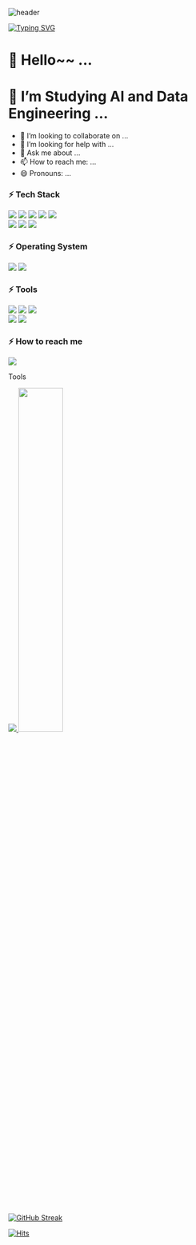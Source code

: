 ![header](https://capsule-render.vercel.app/api?type=waving&color=auto&height=300&section=header&text=Jun's%20Github!&fontSize=90)

[![Typing SVG](https://readme-typing-svg.herokuapp.com/?color=4169e1&lines=Hello+World&font=Oxygen&size=30)](https://git.io/typing-svg)

# 🔭 Hello~~ ...
# 🌱 I’m Studying AI and Data Engineering ...
- 👯 I’m looking to collaborate on ...
- 🤔 I’m looking for help with ...
- 💬 Ask me about ...
- 📫 How to reach me: ...
- 😄 Pronouns: ...
### ⚡ Tech Stack

<div align="lift">
	<img src="https://img.shields.io/badge/Python-3776AB?style=flat&logo=Python&logoColor=white" />
	<img src="https://img.shields.io/badge/TensorFlow-FF6F00?style=flat&logo=TensorFlow&logoColor=white" />
	<img src="https://img.shields.io/badge/PyTorch-EE4C2C?style=flat&logo=PyTorch&logoColor=white" />
	<img src="https://img.shields.io/badge/NumPy-013243?style=flat&logo=NumPy&logoColor=white" />
	<img src="https://img.shields.io/badge/Pandas-150458?style=flat&logo=Pandas&logoColor=white" />
</div>
<div align="lift">
	<img src="https://img.shields.io/badge/Microsoft Excel-217346?style=flat&logo=Microsoft Excel&logoColor=white" />
	<img src="https://img.shields.io/badge/Microsoft PowerPoint-B7472A?style=flat&logo=Microsoft PowerPoint&logoColor=white" />
	<img src="https://img.shields.io/badge/Microsoft Word-2B579A?style=flat&logo=Microsoft Word&logoColor=white" />
</div>

### ⚡ Operating System
<div align="lift">
	<img src="https://img.shields.io/badge/Windows 11-0078D4?style=flat&logo=Windows 11&logoColor=white" />
	<img src="https://img.shields.io/badge/Ubuntu-E95420?style=flat&logo=Ubuntu&logoColor=white" />
</div>



### ⚡ Tools
<div align="lift">
	<img src="https://img.shields.io/badge/Visual Studio Code-007ACC?style=flat&logo=Visual Studio Code&logoColor=white" />
	<img src="https://img.shields.io/badge/Jupyter-F37626?style=flat&logo=Jupyter&logoColor=white" />
	<img src="https://img.shields.io/badge/PyCharm-94E969?style=flat&logo=PyCharm&logoColor=white" />
</div>
<div align="lift">
	<img src="https://img.shields.io/badge/Notion-000000?style=flat&logo=Notion&logoColor=white" />
	<img src="https://img.shields.io/badge/GitHub-181717?style=flat&logo=GitHub&logoColor=white" />
</div>

### ⚡ How to reach me
<div align="lift">
	<img src="https://img.shields.io/badge/Gmail-EA4335?style=flat&logo=Gmail&logoColor=white" />
</div>


Tools




  
  
<a href="s">
  <img src="https://github-readme-stats.vercel.app/api/top-langs/?username=dkssud8150&exclude_repo=Chae0220.github.io&layout=compact&theme=tokyonight" />
</a>
<a href="s">
  <img src="https://github-readme-stats.vercel.app/api?username=Chae0220&theme=tokyonight&show_icons=true" width="42%" />
</a>

[![GitHub Streak](https://github-readme-streak-stats.herokuapp.com/?user=Chae0220&theme=tokyonight)](https://git.io/streak-stats)


[![Hits](https://hits.seeyoufarm.com/api/count/incr/badge.svg?url=https%3A%2F%2Fgithub.com%2FChae0220%2Fhit-counter&count_bg=%232AB4E5D6&title_bg=%23555555&icon=&icon_color=%23E7E7E7&title=views&edge_flat=false)](https://hits.seeyoufarm.com)



<!--
**Chae0220/Chae0220** is a ✨ _special_ ✨ repository because its `README.md` (this file) appears on your GitHub profile.

Here are some ideas to get you started:

- 🔭 I’m currently working on ...
- 🌱 I’m currently learning ...
- 👯 I’m looking to collaborate on ...
- 🤔 I’m looking for help with ...
- 💬 Ask me about ...
- 📫 How to reach me: ...
- 😄 Pronouns: ...
- ⚡ Fun fact: ...
-->

